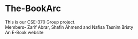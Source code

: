 # The-BookArc

This is our CSE-370 Group project.
<br>
Members- Zarif Abrar, Shafin Ahmend and Nafisa Tasnim Bristy
<br>
An E-Book website
